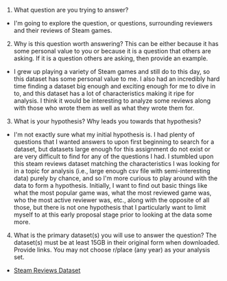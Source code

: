 1. What question are you trying to answer?
- I'm going to explore the question, or questions, surrounding reviewers and their reviews of Steam games.

2. Why is this question worth answering? This can be either because it has some personal value to you or because it is a question that others are asking. If it is a question others are asking, then provide an example.
- I grew up playing a variety of Steam games and still do to this day, so this dataset has some personal value to me. I also had an incredibly hard time finding a dataset big enough and exciting enough for me to dive in to, and this dataset has a lot of characteristics making it ripe for analysis. I think it would be interesting to analyze some reviews along with those who wrote them as well as what they wrote them for.

3. What is your hypothesis? Why leads you towards that hypothesis?
- I'm not exactly sure what my initial hypothesis is. I had plenty of questions that I wanted answers to upon first beginning to search for a dataset, but datasets large enough for this assignment do not exist or are very difficult to find for any of the questions I had. I stumbled upon this steam reviews dataset matching the characteristics I was looking for in a topic for analysis (i.e., large enough csv file with semi-interesting data) purely by chance, and so I'm more curious to play around with the data to form a hypothesis. Initially, I want to find out basic things like what the most popular game was, what the most reviewed game was, who the most active reviewer was, etc., along with the opposite of all those, but there is not one hypothesis that I particularly want to limit myself to at this early proposal stage prior to looking at the data some more.

4. What is the primary dataset(s) you will use to answer the question? The dataset(s) must be at least 15GB in their original form when downloaded. Provide links. You may not choose r/place (any year) as your analysis set.
- [Steam Reviews Dataset](https://www.kaggle.com/datasets/kieranpoc/steam-reviews/data)